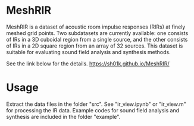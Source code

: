 # MeshRIR
MeshRIR is a dataset of acoustic room impulse responses (RIRs) at finely meshed grid points. Two subdatasets are currently available: one consists of IRs in a 3D cuboidal region from a single source, and the other consists of IRs in a 2D square region from an array of 32 sources. This dataset is suitable for evaluating sound field analysis and synthesis methods.

See the link below for the details.
https://sh01k.github.io/MeshRIR/

# Usage
Extract the data files in the folder "src". See "ir_view.ipynb" or "ir_view.m" for processing the IR data. Example codes for sound field analysis and synthesis are included in the folder "example".
